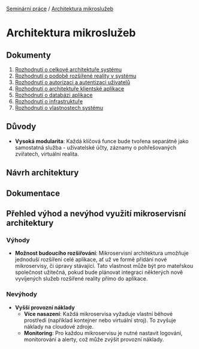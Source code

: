 [Seminární práce](../README.md) / [Architektura mikroslužeb](README.md)

# Architektura mikroslužeb

## Dokumenty
1. [Rozhodnutí o celkové architektuře systému](acr/1-celkova-architektura/README.md)
2. [Rozhodnutí o podobě rozšířené reality v systému](acr/2-rozsirena-realita/README.md)
3. [Rozhodnutí o autorizaci a autentizaci uživatelů](acr/3-autentizace-autorizace/README.md)
4. [Rozhodnutí o architektuře klientské aplikace](acr/4-architektura-klient/README.md)
5. [Rozhodnutí o databázi aplikace](acr/5-databaze/README.md)
6. [Rozhodnutí o infrastruktuře](acr/6-infrastruktura/README.md)
7. [Rozhodnutí o vlastnostech systému](acr/7-decisions/README.md)

## Důvody
- **Vysoká modularita**: Každá klíčová funce bude tvořena separátně jako samostatná služba - uživatelské účty, záznamy o pohřešovaných zvířatech, virtuální realita.

## Návrh architektury

## Dokumentace

## Přehled výhod a nevýhod využití mikroservisní architektury

### Výhody
- **Možnost budoucího rozšiřování**: Mikroservisní architektura umožňuje jednoduší rozšíření celé aplikace, ať už ve formě přidání nové mikroservisy, či úpravy stávající. Tato vlastnost může být pro mateřskou společnost užitečná, pokud bude plánovat integraci některých nově vyvíjených služeb rozšířené reality přímo do aplikace. 

### Nevýhody
- **Vyšší provozní náklady**
  - **Více nasazení**: Každá mikroservisa vyžaduje vlastní běhové prostředí (například kontejner nebo virtuální stroj). To zvyšuje náklady na cloudové zdroje.
  - **Monitoring**: Pro každou mikroservisu je nutné nastavit logování, monitorování a alerty, což může zvýšit provozní náklady.
